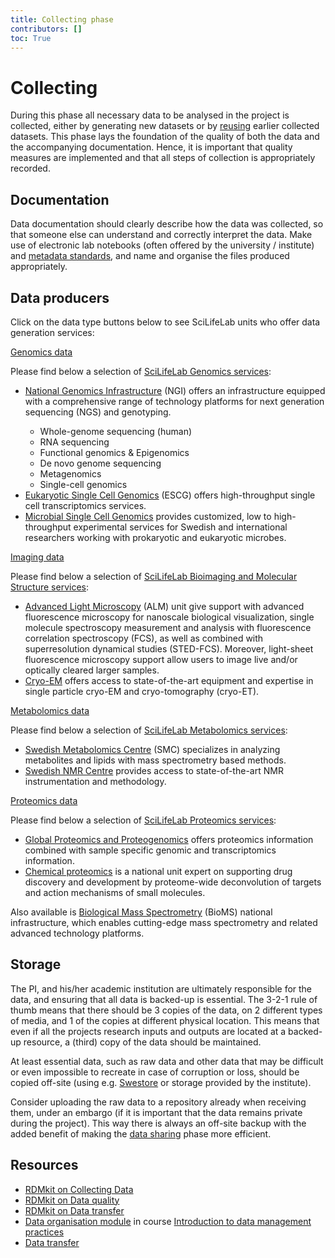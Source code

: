 ```yaml
---
title: Collecting phase
contributors: []
toc: True
---
```


# Collecting
During this phase all necessary data to be analysed in the project is collected, either by generating new datasets or by [reusing](/data-life-cycle/reuse) earlier collected datasets. This phase lays the foundation of the quality of both the data and the accompanying documentation. Hence, it is important that quality measures are implemented and that all steps of collection is appropriately recorded.

## Documentation
Data documentation should clearly describe how the data was collected, so that someone else can understand and correctly interpret the data. Make use of electronic lab notebooks (often offered by the university / institute) and [metadata standards](/topics/metadata), and name and organise the files produced appropriately.

## Data producers
Click on the data type buttons below to see SciLifeLab units who offer data generation services:
<p>
  <a class="btn btn-primary" data-bs-toggle="collapse" href="#collapseExample1" role="button" aria-expanded="false" aria-controls="collapseExample1">
    Genomics data
  </a>
</p>
<div class="collapse" id="collapseExample1">
  <div class="card card-body">
  <span>
  <p>Please find below a selection of <a href="https://www.scilifelab.se/services/infrastructure?service=genomics">SciLifeLab Genomics services</a>:
  <ul>
    <li> <a href="https://ngisweden.scilifelab.se/">National Genomics Infrastructure</a> (NGI) offers an infrastructure equipped with a comprehensive range of technology platforms for next generation sequencing (NGS) and genotyping.</li>
    <ul>
      <li> Whole-genome sequencing (human)</li>
      <li> RNA sequencing</li>
      <li> Functional genomics & Epigenomics</li>
      <li> De novo genome sequencing</li>
      <li> Metagenomics</li>
      <li> Single-cell genomics</li>
    </ul>
    <li> <a href="https://www.scilifelab.se/units/eukaryotic-single-cell-genomics/">Eukaryotic Single Cell Genomics</a> (ESCG) offers high-throughput single cell transcriptomics services.</li>
    <li> <a href="https://www.scilifelab.se/units/microbial-single-cell-genomics/">Microbial Single Cell Genomics</a> provides customized, low to high-throughput experimental services for Swedish and international researchers working with prokaryotic and eukaryotic microbes. </li>
  </ul>
  </span>
  </div>
</div>

<p>
  <a class="btn btn-primary" data-bs-toggle="collapse" href="#collapseExample2" role="button" aria-expanded="false" aria-controls="collapseExample2">
    Imaging data
  </a>
</p>
<div class="collapse" id="collapseExample2">
  <div class="card card-body">
  <span>
    <p>Please find below a selection of <a href="https://www.scilifelab.se/services/infrastructure?service=bioimaging-and-molecular-structure">SciLifeLab Bioimaging and Molecular Structure services</a>:
  <ul>
    <li> <a href="https://www.scilifelab.se/units/alm/">Advanced Light Microscopy</a> (ALM) unit give support with advanced fluorescence microscopy for nanoscale biological visualization, single molecule spectroscopy measurement and analysis with fluorescence correlation spectroscopy (FCS), as well as combined with superresolution dynamical studies (STED-FCS). Moreover, light-sheet fluorescence microscopy support allow users to image live and/or optically cleared larger samples.</li>
    <li> <a href="https://cryoem.scilifelab.se/">Cryo-EM</a> offers access to state-of-the-art equipment and expertise in single particle cryo-EM and cryo-tomography (cryo-ET).</li>
  </ul>
  </span>
  </div>
</div>

<p>
  <a class="btn btn-primary" data-bs-toggle="collapse" href="#collapseExample3" role="button" aria-expanded="false" aria-controls="collapseExample3">
    Metabolomics data
  </a>
</p>
<div class="collapse" id="collapseExample3">
  <div class="card card-body">
  <span>
    <p>Please find below a selection of <a href="https://www.scilifelab.se/services/infrastructure?metabolomics=&service=metabolomics">SciLifeLab Metabolomics services</a>:
  <ul>
    <li> <a href="http://www.swedishmetabolomicscentre.se/">Swedish Metabolomics Centre</a> (SMC) specializes in analyzing metabolites and lipids with mass spectrometry based methods.</li>
    <li> <a href="https://www.scilifelab.se/units/swedish-nmr-centre/">Swedish NMR Centre</a> provides access to state-of-the-art NMR instrumentation and methodology.</li>
  </ul>
  </span>
  </div>
</div>

<p>
  <a class="btn btn-primary" data-bs-toggle="collapse" href="#collapseExample4" role="button" aria-expanded="false" aria-controls="collapseExample4">
    Proteomics data
  </a>
</p>
<div class="collapse" id="collapseExample4">
  <div class="card card-body">
  <span>
    <p>Please find below a selection of <a href="https://www.scilifelab.se/services/infrastructure?proteomics=&service=proteomics">SciLifeLab Proteomics services</a>:
  <ul>
    <li> <a href="https://www.scilifelab.se/units/global-proteomics-and-proteogenomics/">Global Proteomics and Proteogenomics</a> offers proteomics information combined with sample specific genomic and transcriptomics information.</li>
    <li> <a href="https://www.scilifelab.se/units/chemical-proteomics/">Chemical proteomics</a> is a national unit expert on supporting drug discovery and development by proteome-wide deconvolution of targets and action mechanisms of small molecules.</li>
  </ul>
  <p>Also available is <a href="https://bioms.se/">Biological Mass Spectrometry</a> (BioMS) national infrastructure, which enables cutting-edge mass spectrometry and related advanced technology platforms.</p>
  </span>
  </div>
</div>

## Storage
The PI, and his/her academic institution are ultimately responsible for the data, and ensuring that all data is backed-up is essential. The 3-2-1 rule of thumb means that there should be 3 copies of the data, on 2 different types of media, and 1 of the copies at different physical location. This means that even if all the projects research inputs and outputs are located at a backed-up resource, a (third) copy of the data should be maintained.

At least essential data, such as raw data and other data that may be difficult or even impossible to recreate in case of corruption or loss, should be copied off-site (using e.g. [Swestore](http://www.snic.se/resources/swestore/) or storage provided by the institute).

Consider uploading the raw data to a repository already when receiving them, under an embargo (if it is important that the data remains private during the project). This way there is always an off-site backup with the added benefit of making the [data sharing](/data-life-cycle/share) phase more efficient.

## Resources
* [RDMkit on Collecting Data](https://rdmkit.elixir-europe.org/collecting)
* [RDMkit on Data quality](https://rdmkit.elixir-europe.org/data_quality)
* [RDMkit on Data transfer](https://rdmkit.elixir-europe.org/data_transfer.html)
* [Data organisation module](https://nbisweden.github.io/module-organising-data-dm-practices/) in course [Introduction to data management practices](https://uppsala.instructure.com/courses/48087/pages/introduction-to-data-management-practices)
* [Data transfer](/topics/data-transfer)
